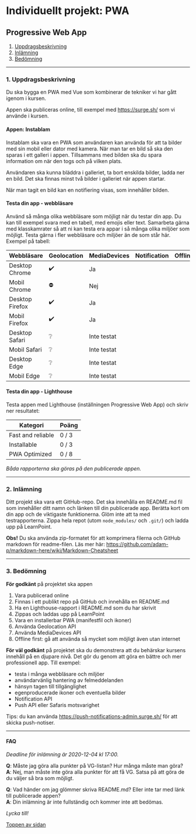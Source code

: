 # Individuellt projekt: PWA
## Progressive Web App

1. [Uppdragsbeskrivning](#1-uppdragsbeskrivning)
1. [Inlämning](#2-inlämning)
1. [Bedömning](#3-bedömning)


---
### 1. Uppdragsbeskrivning
Du ska bygga en PWA med Vue som kombinerar de tekniker vi har gått igenom i kursen.

Appen ska publiceras online, till exempel med https://surge.sh/ som vi använde i kursen.

#### Appen: Instablam
Instablam ska vara en PWA som användaren kan använda för att ta bilder med sin mobil eller dator med kamera. När man tar en bild så ska den sparas i ett galleri i appen. Tillsammans med bilden ska du spara information om när den togs och på vilken plats.

Användaren ska kunna bläddra i galleriet, ta bort enskilda bilder, ladda ner en bild. Det ska finnas minst två bilder i galleriet när appen startar.

När man tagit en bild kan en notifiering visas, som innehåller bilden.


#### Testa din app - webbläsare
Använd så många olika webbläsare som möjligt när du testar din app. Du kan till exempel svara med en tabell, med emojis eller text. Samarbeta gärna med klasskamrater så att ni kan testa era appar i så många olika miljöer som möjligt.
Testa gärna i fler webbläsare och miljöer än de som står här. Exempel på tabell:

|Webbläsare      |Geolocation |MediaDevices |Notification |Offline |Push |
|----------------|--------|-|-|-|-|
|Desktop Chrome  |✔️| Ja |
|Mobil Chrome    |⛔| Nej |
|Desktop Firefox |✔️| Ja |
|Mobil   Firefox |✔️| Ja |
|Desktop Safari  |❔|Inte testat|
|Mobil   Safari  |❔|Inte testat|
|Desktop Edge    |❔|Inte testat|
|Mobil   Edge    |❔|Inte testat|

#### Testa din app - Lighthouse
Testa appen med Lighthouse (inställningen Progressive Web App) och skriv ner resultatet:

|Kategori |Poäng |
|-|-|
|Fast and reliable | 0 / 3 |
|Installable | 0 / 3 |
|PWA Optimized | 0 / 8 |

*Båda rapporterna ska göras på den publicerade appen.*


---
### 2. Inlämning
Ditt projekt ska vara ett GitHub-repo. Det ska innehålla en README.md fil som innehåller ditt namn och länken till din publicerade app. Berätta kort om din app och de viktigaste funktionerna. Glöm inte att ta med testrapporterna. Zippa hela repot (utom `node_modules/` och `.git/`) och ladda upp på LearnPoint.

**Obs!** Du ska använda zip-formatet för att komprimera filerna och GitHub markdown för readme-filen. Läs mer här: https://github.com/adam-p/markdown-here/wiki/Markdown-Cheatsheet


---
### 3. Bedömning
**För godkänt** på projektet ska appen
1. Vara publicerad online
1. Finnas i ett publikt repo på GitHub och innehålla en README.md
1. Ha en Lighthouse-rapport i README.md som du har skrivit
1. Zippas och laddas upp på LearnPoint
1. Vara en installerbar PWA (manifestfil och ikoner)
1. Använda Geolocation API
1. Använda MediaDevices API
1. Offline first: gå att använda så mycket som möjligt även utan internet

**För väl godkänt** på projektet ska du demonstrera att du behärskar kursens innehåll på en djupare nivå. Det gör du genom att göra en bättre och mer professionell app. Till exempel:
+ testa i många webbläsare och miljöer
+ användarvänlig hantering av felmeddelanden
+ hänsyn tagen till tillgänglighet
+ egenproducerade ikoner och eventuella bilder
+ Notification API
+ Push API eller Safaris motsvarighet


Tips: du kan använda https://push-notifications-admin.surge.sh/ för att skicka push-notiser.


---
#### FAQ
*Deadline för inlämning är 2020-12-04 kl 17:00.*

**Q**: Måste jag göra alla punkter på VG-listan? Hur många måste man göra?<br>
**A**: Nej, man måste inte göra alla punkter för att få VG. Satsa på att göra de du väljer så bra som möjligt.

**Q**: Vad händer om jag glömmer skriva README.md? Eller inte tar med länk till publicerade appen? <br>
**A**: Din inlämning är inte fullständig och kommer inte att bedömas.


*Lycka till!*

[Toppen av sidan](#1-introduktion)
